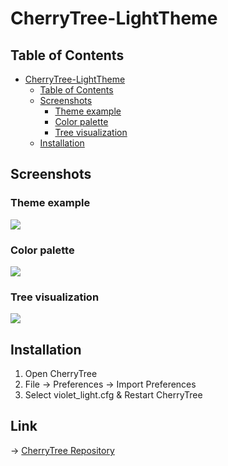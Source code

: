 # CherryTree-LightTheme

## Table of Contents

<!-- TOC -->
* [CherryTree-LightTheme](#cherrytree-lighttheme)
  * [Table of Contents](#table-of-contents)
  * [Screenshots](#screenshots)
    * [Theme example](#theme-example)
    * [Color palette](#color-palette)
    * [Tree visualization](#tree-visualization)
  * [Installation](#installation)
<!-- TOC -->

## Screenshots

### Theme example
![](/home/maze/Documents/Programmation/CherryTree-LightTheme/assets/themeExample.png)

### Color palette
![](/home/maze/Documents/Programmation/CherryTree-LightTheme/assets/colorPalette.png)

### Tree visualization
![](/home/maze/Documents/Programmation/CherryTree-LightTheme/assets/treeVisualization.png)

## Installation

1. Open CherryTree
2. File -> Preferences -> Import Preferences
3. Select violet_light.cfg & Restart CherryTree


## Link

-> [CherryTree Repository](https://github.com/giuspen/cherrytree)